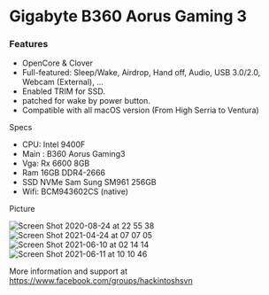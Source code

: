 # Gigabyte B360 Aorus Gaming 3
### Features
- OpenCore & Clover
- Full-featured: Sleep/Wake, Airdrop, Hand off, Audio, USB 3.0/2.0, Webcam (External), ...
- Enabled TRIM for SSD.
- patched for wake by power button.
- Compatible with all macOS version (From High Serria to Ventura)

Specs
- CPU: Intel 9400F
- Main : B360 Aorus Gaming3
- Vga: Rx 6600 8GB
- Ram 16GB DDR4-2666
- SSD NVMe Sam Sung SM961 256GB
- Wifi: BCM943602CS (native)

Picture

![Screen Shot 2020-08-24 at 22 55 38](https://user-images.githubusercontent.com/72862070/123786700-30fe4980-d904-11eb-92fb-0e7d8296f6db.png)
![Screen Shot 2021-04-24 at 07 07 05](https://user-images.githubusercontent.com/72862070/123786782-4a06fa80-d904-11eb-9e6e-ee3661e34724.png)
![Screen Shot 2021-06-10 at 02 14 14](https://user-images.githubusercontent.com/72862070/123786893-6c991380-d904-11eb-8527-cba3acc42123.png)
![Screen Shot 2021-06-11 at 10 10 46](https://user-images.githubusercontent.com/72862070/123786955-7de22000-d904-11eb-8e08-34a6e278db9e.png)


More information and support at https://www.facebook.com/groups/hackintoshsvn
